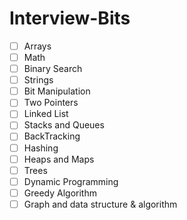 # Interview-Bits

- [ ] Arrays
- [ ] Math
- [ ] Binary Search
- [ ] Strings
- [ ] Bit Manipulation
- [ ] Two Pointers
- [ ] Linked List
- [ ] Stacks and Queues
- [ ] BackTracking
- [ ] Hashing
- [ ] Heaps and Maps
- [ ] Trees
- [ ] Dynamic Programming
- [ ] Greedy Algorithm
- [ ] Graph and data structure & algorithm